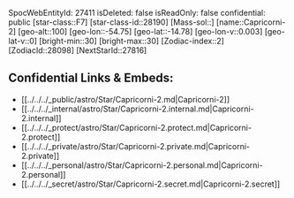 ﻿---
location: [-14.78,54.75,100]
type: Star
tags:
- astro/Star

---
SpocWebEntityId: 27411
isDeleted: false
isReadOnly: false
confidential: public
[star-class::F7]
[star-class-id::28190]
[Mass-sol::]
[name::Capricorni-2]
[geo-alt::100]
[geo-lon::-54.75]
[geo-lat::-14.78]
[geo-lon-v::0.003]
[geo-lat-v::0]
[bright-min::30]
[bright-max::30]
[Zodiac-index::2]
[ZodiacId::28098]
[NextStarId::27816]



## Confidential Links & Embeds: 
- [[../../../_public/astro/Star/Capricorni-2.md|Capricorni-2]] 
- [[../../../_internal/astro/Star/Capricorni-2.internal.md|Capricorni-2.internal]] 
- [[../../../_protect/astro/Star/Capricorni-2.protect.md|Capricorni-2.protect]] 
- [[../../../_private/astro/Star/Capricorni-2.private.md|Capricorni-2.private]] 
- [[../../../_personal/astro/Star/Capricorni-2.personal.md|Capricorni-2.personal]] 
- [[../../../_secret/astro/Star/Capricorni-2.secret.md|Capricorni-2.secret]]

